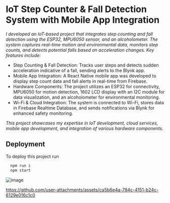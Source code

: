 
# IoT Step Counter & Fall Detection System with Mobile App Integration

*I developed an IoT-based project that integrates step counting and fall detection using the ESP32, MPU6050 sensor, and an alcoholometer. The system captures real-time motion and environmental data, monitors step counts, and detects potential falls based on acceleration changes. Key features include:*



- Step Counting & Fall Detection: Tracks user steps and detects sudden acceleration indicative of a fall, sending alerts to the Blynk app.
- Mobile App Integration: A React Native mobile app was developed to display step count data and fall alerts in real-time from Firebase.
- Hardware Components: The project utilizes an ESP32 for connectivity, MPU6050 for motion detection, 1602 LCD display with an I2C module for data visualization, and an alcoholometer for environmental monitoring.
- Wi-Fi & Cloud Integration: The system is connected to Wi-Fi, stores data in Firebase Realtime Database, and sends notifications via Blynk for enhanced safety monitoring.




*This project showcases my expertise in IoT development, cloud services, mobile app development, and integration of various hardware components.*


## Deployment

To deploy this project run

```bash
  npm run i
  npm start
```

![image](https://github.com/user-attachments/assets/1b70166e-abff-438e-9625-4553dd164bc8)


https://github.com/user-attachments/assets/ca5b6e4a-784c-4151-b24c-6129e016c1c0



